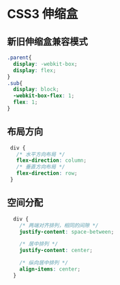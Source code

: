 # CSS3 伸缩盒

## 新旧伸缩盒兼容模式
```CSS
.parent{
  display: -webkit-box;
  display: flex;
}
.sub{
  display: block;
  -webkit-box-flex: 1;
  flex: 1;
}
```
## 布局方向
```CSS
 div {
   /* 水平方向布局 */
   flex-direction: column;
   /* 垂直方向布局 */
   flex-direction: row;
 }
```
## 空间分配
```css
  div {
    /* 两端对齐排列，相同的间隙 */
    justify-content: space-between;

    /* 居中排列 */
    justify-content: center;

    /* 纵向居中排列 */
    align-items: center;
  }
```
